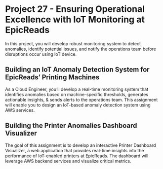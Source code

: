 # Project 27 - Ensuring Operational Excellence with IoT Monitoring at EpicReads

In this project, you will develop robust monitoring system to detect anomalies, identify potential issues, and notify the operations team before disruptions occur using IoT device.

## Building an IoT Anomaly Detection System for EpicReads’ Printing Machines

As a Cloud Engineer, you’ll develop a real-time monitoring system that identifies anomalies based on machine-specific thresholds, generates actionable insights, &amp; sends alerts to the operations team. This assignment will enable you to design an IoT-based anomaly detection system using AWS services.

## Building the Printer Anomalies Dashboard Visualizer

The goal of this assignment is to develop an interactive Printer Dashboard Visualizer, a web application that provides real-time insights into the performance of IoT-enabled printers at EpicReads. The dashboard will leverage AWS backend services and visualize critical metrics.
